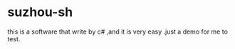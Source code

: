 suzhou-sh
=========

this is a software that write by c# ,and it is very easy .just a demo for me to test.